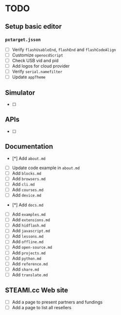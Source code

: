 # TODO

## Setup basic editor

### `pxtarget.jsson`

-   [ ] Verify `flashUsableEnd`, `flashEnd` and `flashCodeAlign`
-   [ ] Customize `openocdScript`
-   [ ] Check USB vid and pid
-   [ ] Add logos for cloud provider
-   [ ] Verify `serial.namefilter`
-   [ ] Update `appTheme`

## Simulator

-   [ ]

## APIs

-   [ ]

## Documentation

-   [*] Add `about.md`
-   [ ] Update code example in `about.md`
-   [ ] Add `blocks.md`
-   [ ] Add `browsers.md`
-   [ ] Add `cli.md`
-   [ ] Add `courses.md`
-   [ ] Add `device.md`
-   [*] Add `docs.md`
-   [ ] Add `examples.md`
-   [ ] Add `extensions.md`
-   [ ] Add `hidflash.md`
-   [ ] Add `javascript.md`
-   [ ] Add `lessons.md`
-   [ ] Add `offline.md`
-   [ ] Add `open-source.md`
-   [ ] Add `projects.md`
-   [ ] Add `python.md`
-   [ ] Add `reference.md`
-   [ ] Add `share.md`
-   [ ] Add `translate.md`

## STEAMI.cc Web site

-   [ ] Add a page to present partners and fundings
-   [ ] Add a page to list all resellers
